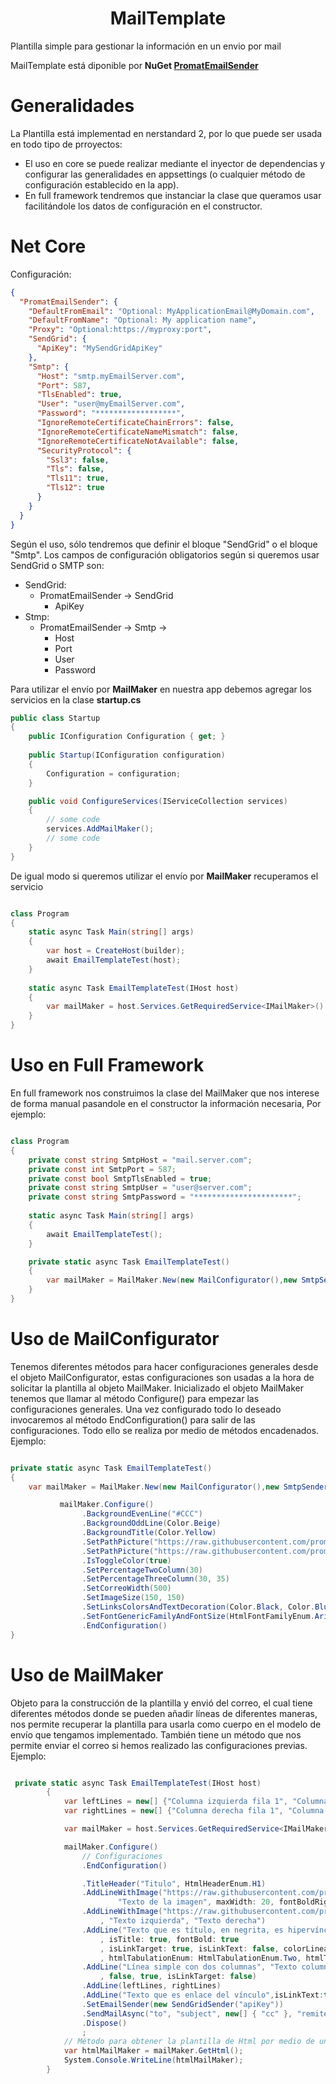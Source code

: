 <h1 align="center">
 MailTemplate
</h1>

Plantilla simple para gestionar la información en un envio por mail

MailTemplate está diponible por **NuGet [PromatEmailSender](https://www.nuget.org/packages/PromatEmailSender/)**

# Generalidades
La Plantilla está implementad en nerstandard 2, por lo que puede ser usada en todo tipo de prroyectos:
 - El uso en core se puede realizar mediante el inyector de dependencias y configurar las generalidades en appsettings (o cualquier método de configuración establecido en la app).
 - En full framework tendremos que instanciar la clase que queramos usar facilitándole los datos de configuración en el constructor.

# Net Core
Configuración:
```json
{
  "PromatEmailSender": {
    "DefaultFromEmail": "Optional: MyApplicationEmail@MyDomain.com",
    "DefaultFromName": "Optional: My application name",
    "Proxy": "Optional:https://myproxy:port",
    "SendGrid": {
      "ApiKey": "MySendGridApiKey"
    },
    "Smtp": {
      "Host": "smtp.myEmailServer.com",
      "Port": 587,
      "TlsEnabled": true,
      "User": "user@myEmailServer.com",
      "Password": "******************",
      "IgnoreRemoteCertificateChainErrors": false,
      "IgnoreRemoteCertificateNameMismatch": false,
      "IgnoreRemoteCertificateNotAvailable": false,
      "SecurityProtocol": {
        "Ssl3": false,
        "Tls": false,
        "Tls11": true,
        "Tls12": true
      }
    }
  }
}
```
Según el uso, sólo tendremos que definir el bloque "SendGrid" o el bloque "Smtp".
Los campos de configuración obligatorios según si queremos usar SendGrid o SMTP son:
- SendGrid: 
	- PromatEmailSender -> SendGrid
		- ApiKey
- Stmp: 
	- PromatEmailSender -> Smtp -> 
		- Host
		- Port
		- User
		- Password
    
Para utilizar el envío por **MailMaker** en nuestra app debemos agregar los servicios en la clase **startup.cs**
```csharp
public class Startup
{
    public IConfiguration Configuration { get; }
    
    public Startup(IConfiguration configuration)
    {
        Configuration = configuration;
    }

    public void ConfigureServices(IServiceCollection services)
    {
	    // some code
        services.AddMailMaker();
	    // some code
    }
}
```

De igual modo si queremos utilizar el envío por **MailMaker** recuperamos el servicio 
```csharp

class Program
{    
    static async Task Main(string[] args)
    {
        var host = CreateHost(builder);
        await EmailTemplateTest(host);
    }
    
    static async Task EmailTemplateTest(IHost host)
    {      
        var mailMaker = host.Services.GetRequiredService<IMailMaker>()
    }
}
```
# Uso en Full Framework
En full framework nos construimos la clase del MailMaker que nos interese de forma manual pasandole en el constructor la información necesaria, Por ejemplo:
```csharp

class Program
{
    private const string SmtpHost = "mail.server.com";
    private const int SmtpPort = 587;
    private const bool SmtpTlsEnabled = true;
    private const string SmtpUser = "user@server.com";
    private const string SmtpPassword = "**********************";
    
    static async Task Main(string[] args)
    {
        await EmailTemplateTest();
    }

    private static async Task EmailTemplateTest()
    {      
        var mailMaker = MailMaker.New(new MailConfigurator(),new SmtpSender(SmtpHost,SmtpPort,SmtpUser,SmtpPassword,SmtpTlsEnabled),null); 
    }
}
```
# Uso de MailConfigurator
Tenemos diferentes métodos para hacer configuraciones generales desde el objeto MailConfigurator, estas configuraciones son usadas a la hora de solicitar la plantilla al objeto MailMaker. Inicializado el objeto MailMaker tenemos que llamar al método Configure() para empezar las configuraciones generales. Una vez configurado todo lo deseado invocaremos al método EndConfiguration() para salir de las configuraciones. Todo ello se realiza por medio de métodos encadenados.
Ejemplo:

```csharp

private static async Task EmailTemplateTest()
{      
	var mailMaker = MailMaker.New(new MailConfigurator(),new SmtpSender(SmtpHost,SmtpPort,SmtpUser,SmtpPassword,SmtpTlsEnabled),null)

           mailMaker.Configure()
                .BackgroundEvenLine("#CCC")
                .BackgroundOddLine(Color.Beige)
                .BackgroundTitle(Color.Yellow)
                .SetPathPicture("https://raw.githubusercontent.com/promatcloud/Branding/master/icons/org/promat.512.png")
                .SetPathPicture("https://raw.githubusercontent.com/promatcloud/Branding/master/AnimalFeeding/AnimalFeeding_512.png")
                .IsToggleColor(true)
                .SetPercentageTwoColumn(30)
                .SetPercentageThreeColumn(30, 35)
                .SetCorreoWidth(500)
                .SetImageSize(150, 150)
                .SetLinksColorsAndTextDecoration(Color.Black, Color.Blue, Color.BlueViolet, Color.Aqua)
                .SetFontGenericFamilyAndFontSize(HtmlFontFamilyEnum.Arial, HtmlFontFamilyEnum.Geneva, HtmlGenericFamilyEnum.SansSerif, 20)
                .EndConfiguration()
}
```
# Uso de MailMaker
Objeto para la construcción de la plantilla y envió del correo, el cual tiene diferentes métodos donde se pueden añadir líneas de diferentes maneras, nos permite recuperar la plantilla para usarla como cuerpo en el modelo de envío que tengamos implementado. También tiene un método que nos permite enviar el correo si hemos realizado las configuraciones previas.
Ejemplo:

```csharp

 private static async Task EmailTemplateTest(IHost host)
        {
            var leftLines = new[] {"Columna izquierda fila 1", "Columna izquierda fila 2", "Columna izquierda fila 3"};
            var rightLines = new[] {"Columna derecha fila 1", "Columna derecha fila 2", "Columna derecha fila 3"};

            var mailMaker = host.Services.GetRequiredService<IMailMaker>();

            mailMaker.Configure()
                // Configuraciones
                .EndConfiguration()

                .TitleHeader("Titulo", HtmlHeaderEnum.H1)
                .AddLineWithImage("https://raw.githubusercontent.com/promatcloud/Branding/master/AnimalFeeding/CirculoVerdeClaro_032.png",
                        "Texto de la imagen", maxWidth: 20, fontBoldRight: true, colorLinea: Color.Brown)
                .AddLineWithImage("https://raw.githubusercontent.com/promatcloud/Branding/master/AnimalFeeding/CirculoVerdeClaro_032.png"
                    , "Texto izquierda", "Texto derecha")
                .AddLine("Texto que es título, en negrita, es hipervínculo con dos tabulaciones y alineado a la izquierda"
                    , isTitle: true, fontBold: true
                    , isLinkTarget: true, isLinkText: false, colorLinea: Color.Brown
                    , htmlTabulationEnum: HtmlTabulationEnum.Two, htmlTextAlignEnum: HtmlTextAlignEnum.Left)
                .AddLine("Línea simple con dos columnas", "Texto columna derecha"
                    , false, true, isLinkTarget: false)
                .AddLine(leftLines, rightLines)
                .AddLine("Texto que es enlace del vínculo",isLinkText:true)
                .SetEmailSender(new SendGridSender("apiKey"))
                .SendMailAsync("to", "subject", new[] { "cc" }, "remitente@remi.com", "Nombre remitente")
                .Dispose()
                ;
            // Método para obtener la plantilla de Html por medio de un string 
            var htmlMailMaker = mailMaker.GetHtml();
            System.Console.WriteLine(htmlMailMaker);
        }
